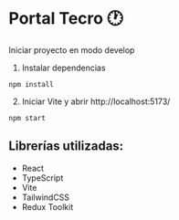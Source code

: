 # Portal Tecro 🕐

Iniciar proyecto en modo develop
1.  Instalar dependencias
```node
npm install
```
2.  Iniciar Vite y abrir http://localhost:5173/
```node
npm start
```

## Librerías utilizadas:
- React
- TypeScript
- Vite
- TailwindCSS
- Redux Toolkit